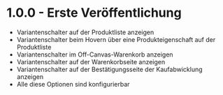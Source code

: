 # 1.0.0 - Erste Veröffentlichung
- Variantenschalter auf der Produktliste anzeigen
- Variantenschalter beim Hovern über eine Produkteigenschaft auf der Produktliste
- Variantenschalter im Off-Canvas-Warenkorb anzeigen
- Variantenschalter auf der Warenkorbseite anzeigen
- Variantenschalter auf der Bestätigungsseite der Kaufabwicklung anzeigen
- Alle diese Optionen sind konfigurierbar
